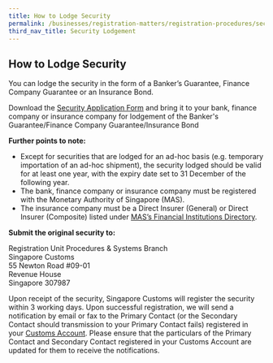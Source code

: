 ```yaml
---
title: How to Lodge Security
permalink: /businesses/registration-matters/registration-procedures/security-lodgement/how-to-lodge-security
third_nav_title: Security Lodgement
---
```



## How to Lodge Security 

You can lodge the security in the form of a Banker’s Guarantee, Finance Company Guarantee or an Insurance Bond.

Download the  [Security Application Form](/eservices/customs-forms-and-service-links)  and bring it to your bank, finance company or insurance company for lodgement of the Banker's Guarantee/Finance Company Guarantee/Insurance Bond

**Further points to note:**

-   Except for securities that are lodged for an ad-hoc basis (e.g. temporary importation of an ad-hoc shipment), the security lodged should be valid for at least one year, with the expiry date set to 31 December of the following year.
-   The bank, finance company or insurance company must be registered with the Monetary Authority of Singapore (MAS).
-   The insurance company must be a Direct Insurer (General) or Direct Insurer (Composite) listed under [MAS’s Financial Institutions Directory](https://eservices.mas.gov.sg/fid).

**Submit the original security to:**

Registration Unit
Procedures & Systems Branch  
Singapore Customs  
55 Newton Road #09-01  
Revenue House  
Singapore 307987

Upon receipt of the security, Singapore Customs will register the security within 3 working days. Upon successful registration, we will send a notification by email or fax to the Primary Contact (or the Secondary Contact should transmission to your Primary Contact fails) registered in your  [Customs Account](https://www.tradenet.gov.sg/TN41EFORM/tds/sp/splogin.do?action=init_acct). Please ensure that the particulars of the Primary Contact and Secondary Contact registered in your Customs Account are updated for them to receive the notifications.
